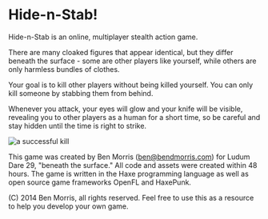 Hide-n-Stab!
============

Hide-n-Stab is an online, multiplayer stealth action game.

There are many cloaked figures that appear identical, but they differ beneath 
the surface - some are other players like yourself, while others are only 
harmless bundles of clothes.

Your goal is to kill other players without being killed yourself. You can only 
kill someone by stabbing them from behind.

Whenever you attack, your eyes will glow and your knife will be visible, 
revealing you to other players as a human for a short time, so be careful and 
stay hidden until the time is right to strike.

![a successful kill](https://raw.githubusercontent.com/bendmorris/hide-n-stab/master/promo/Screenshot%20-%2004272014%20-%2003:32:13%20PM.png)

This game was created by Ben Morris (<ben@bendmorris.com>) for Ludum Dare 29, 
"beneath the surface." All code and assets were created within 48 hours. The 
game is written in the Haxe programming language as well as open source game 
frameworks OpenFL and HaxePunk.

(C) 2014 Ben Morris, all rights reserved. Feel free to use this as a resource to 
help you develop your own game.
